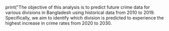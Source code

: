 print("The objective of this analysis is to predict future crime data for various divisions in Bangladesh using historical data from 2010 to 2019. Specifically, we aim to identify which division is predicted to experience the highest increase in crime rates from 2020 to 2030.
